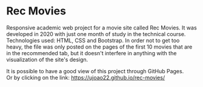 # Rec Movies
Responsive academic web project for a movie site called Rec Movies. It was developed in 2020 with just one month of study in the technical course. Technologies used: HTML, CSS and Bootstrap. In order not to get too heavy, the file was only posted on the pages of the first 10 movies that are in the recommended tab, but it doesn't interfere in anything with the visualization of the site's design.

It is possible to have a good view of this project through GitHub Pages. </br>
Or by clicking on the link: https://ujoao22.github.io/rec-movies/
